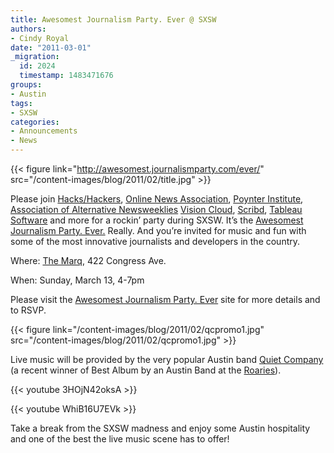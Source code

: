 ```yaml
---
title: Awesomest Journalism Party. Ever @ SXSW
authors:
- Cindy Royal
date: "2011-03-01"
_migration:
  id: 2024
  timestamp: 1483471676
groups:
- Austin
tags:
- SXSW
categories:
- Announcements
- News
---
```


{{< figure link="http://awesomest.journalismparty.com/ever/" src="/content-images/blog/2011/02/title.jpg" >}}

Please join [Hacks/Hackers][1], [Online News Association][2], [Poynter Institute][3], [Association of Alternative Newsweeklies][4] [Vision Cloud][5], [Scribd][6], [Tableau Software][7] and more for a rockin&#8217; party during SXSW. It&#8217;s the [Awesomest Journalism Party. Ever.][8] Really. And you&#8217;re invited for music and fun with some of the most innovative journalists and developers in the country.

Where: [The Marq][9], 422 Congress Ave.

When: Sunday, March 13, 4-7pm

Please visit the [Awesomest Journalism Party. Ever][8] site for more details and to RSVP.

{{< figure link="/content-images/blog/2011/02/qcpromo1.jpg" src="/content-images/blog/2011/02/qcpromo1.jpg" >}}

Live music will be provided by the very popular Austin band [Quiet Company][10] (a recent winner of Best Album by an Austin Band at the [Roaries][11]).

{{< youtube 3HOjN42oksA >}}

{{< youtube WhiB16U7EVk >}}

Take a break from the SXSW madness and enjoy some Austin hospitality and one of the best the live music scene has to offer!

 [1]: http://hackshackers.com
 [2]: http://journalists.org/
 [3]: http://www.poynter.org/
 [4]: http://www.altweeklies.com
 [5]: http://www.visioncloud.eu/
 [6]: http://www.scribd.com/
 [7]: http://tableausoftware.com
 [8]: http://awesomest.journalismparty.com/ever/
 [9]: http://www.yelp.com/biz/the-marq-austin
 [10]: http://quietcompanymusic.com
 [11]: http://theroaries.com/